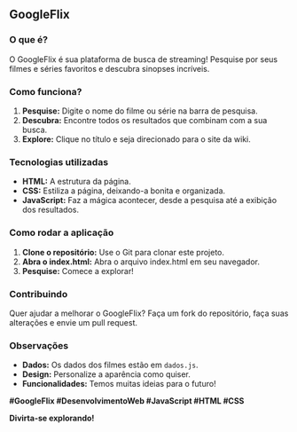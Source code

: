 ## GoogleFlix

### O que é?
O GoogleFlix é sua plataforma de busca de streaming! Pesquise por seus filmes e séries favoritos e descubra sinopses incríveis.

### Como funciona?
1. **Pesquise:** Digite o nome do filme ou série na barra de pesquisa.
2. **Descubra:** Encontre todos os resultados que combinam com a sua busca.
3. **Explore:** Clique no título e seja direcionado para o site da wiki.

### Tecnologias utilizadas
* **HTML:** A estrutura da página.
* **CSS:** Estiliza a página, deixando-a bonita e organizada.
* **JavaScript:** Faz a mágica acontecer, desde a pesquisa até a exibição dos resultados.

### Como rodar a aplicação
1. **Clone o repositório:** Use o Git para clonar este projeto.
2. **Abra o index.html:** Abra o arquivo index.html em seu navegador.
3. **Pesquise:** Comece a explorar!

### Contribuindo
Quer ajudar a melhorar o GoogleFlix? Faça um fork do repositório, faça suas alterações e envie um pull request.

### Observações
* **Dados:** Os dados dos filmes estão em `dados.js`.
* **Design:** Personalize a aparência como quiser.
* **Funcionalidades:** Temos muitas ideias para o futuro!

**#GoogleFlix #DesenvolvimentoWeb #JavaScript #HTML #CSS**

**Divirta-se explorando!**
